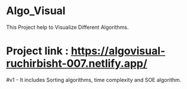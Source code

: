 # Algo_Visual
This Project help to Visualize Different Algorithms.

# Project link : https://algovisual-ruchirbisht-007.netlify.app/

#v1  - It includes Sorting algorithms, time complexity and SOE algorithm.


